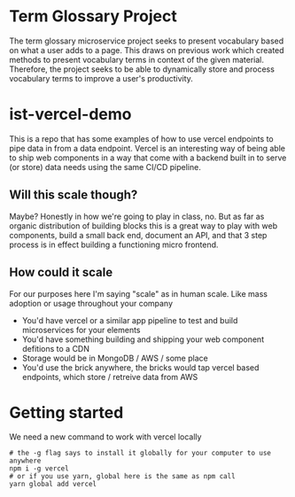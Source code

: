 # Term Glossary Project

The term glossary microservice project seeks to present vocabulary based on what a user adds to a page. 
This draws on previous work which created methods to present vocabulary terms in context of the given material. 
Therefore, the project seeks to be able to dynamically store and process vocabulary terms to improve a user's productivity.

# ist-vercel-demo

This is a repo that has some examples of how to use vercel endpoints to pipe data in from a data endpoint.
Vercel is an interesting way of being able to ship web components in a way that come with a backend
built in to serve (or store) data needs using the same CI/CD pipeline.

## Will this scale though?
Maybe? Honestly in how we're going to play in class, no. But as far as organic distribution of building blocks
this is a great way to play with web components, build a small back end, document an API, and that 3 step process
is in effect building a functioning micro frontend.

## How could it scale
For our purposes here I'm saying "scale" as in human scale. Like mass adoption or usage throughout your company
- You'd have vercel or a similar app pipeline to test and build microservices for your elements
- You'd have something building and shipping your web component defitions to a CDN
- Storage would be in MongoDB / AWS / some place
- You'd use the brick anywhere, the bricks would tap vercel based endpoints, which store / retreive data from AWS

# Getting started
We need a new command to work with vercel locally
```
# the -g flag says to install it globally for your computer to use anywhere
npm i -g vercel
# or if you use yarn, global here is the same as npm call
yarn global add vercel
```
